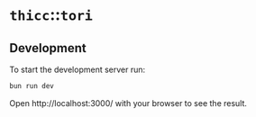 # `thicc`::`tori`

## Development
To start the development server run:
```bash
bun run dev
```

Open http://localhost:3000/ with your browser to see the result.